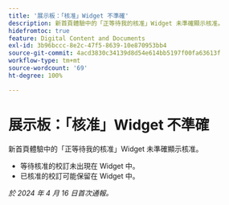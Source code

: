```yaml
---
title: '展示板：「核准」Widget 不準確'
description: 新首頁體驗中的「正等待我的核准」Widget 未準確顯示核准。
hidefromtoc: true
feature: Digital Content and Documents
exl-id: 3b96bccc-8e2c-47f5-8639-10e870953bb4
source-git-commit: 4acd3830c34139d8d54e614bb5197f00fa63613f
workflow-type: tm+mt
source-wordcount: '69'
ht-degree: 100%

---
```


# 展示板：「核准」Widget 不準確

<!--Won't fix, valid issue-->

<!--

>[!NOTE]
>
>This issue was fixed on May 2, 2024.

 WF, WFP-->

新首頁體驗中的「正等待我的核准」Widget 未準確顯示核准。

* 等待核准的校訂未出現在 Widget 中。
* 已核准的校訂可能保留在 Widget 中。

_於 2024 年 4 月 16 日首次通報。_

